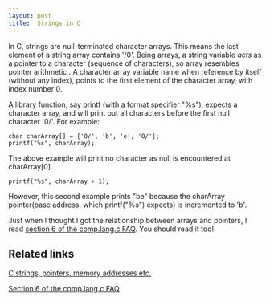 ```yaml
---
layout: post
title:  Strings in C
---
```


In C, strings are null-terminated character arrays. This means the last element of a string array contains '/0'.
Being arrays, a string variable *acts* as a pointer to a character (sequence of characters), so array resembles pointer arithmetic .
A character array variable name when reference by itself (without any index), points to the first element of the character array, with index number 0.

A library function, say printf (with a format specifier "%s"), expects a character array, and will print out all characters before the first null character '0/'. For example:

	char charArray[] = {'0/', 'b', 'e', '0/'}; 
	printf("%s", charArray); 

The above example will print no character as null is encountered at charArray[0].

	printf("%s", charArray + 1); 

However, this second example prints "be" because the charArray pointer(base address, which printf("%s") expects) is incremented to 'b'. 

Just when I thought I got the relationship between arrays and pointers, I read [section 6 of the comp.lang.c FAQ](http://www.c-faq.com/aryptr/index.html). You should read it too!

## Related links
[C strings, pointers, memory addresses etc.](http://denniskubes.com/category/c/)

[Section 6 of the comp.lang.c FAQ](http://www.c-faq.com/aryptr/index.html)
